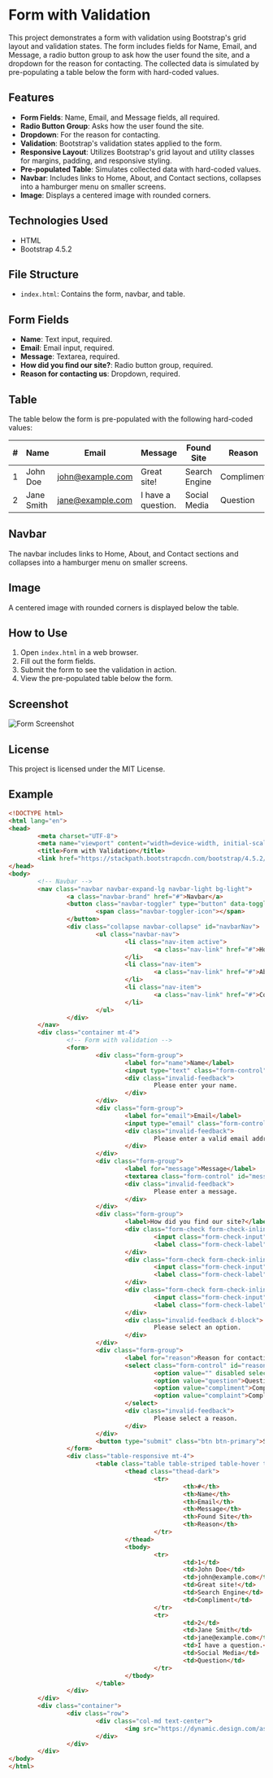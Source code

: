 # Form with Validation

This project demonstrates a form with validation using Bootstrap's grid layout and validation states. The form includes fields for Name, Email, and Message, a radio button group to ask how the user found the site, and a dropdown for the reason for contacting. The collected data is simulated by pre-populating a table below the form with hard-coded values.

## Features

- **Form Fields**: Name, Email, and Message fields, all required.
- **Radio Button Group**: Asks how the user found the site.
- **Dropdown**: For the reason for contacting.
- **Validation**: Bootstrap's validation states applied to the form.
- **Responsive Layout**: Utilizes Bootstrap's grid layout and utility classes for margins, padding, and responsive styling.
- **Pre-populated Table**: Simulates collected data with hard-coded values.
- **Navbar**: Includes links to Home, About, and Contact sections, collapses into a hamburger menu on smaller screens.
- **Image**: Displays a centered image with rounded corners.

## Technologies Used

- HTML
- Bootstrap 4.5.2

## File Structure

- `index.html`: Contains the form, navbar, and table.

## Form Fields

- **Name**: Text input, required.
- **Email**: Email input, required.
- **Message**: Textarea, required.
- **How did you find our site?**: Radio button group, required.
- **Reason for contacting us**: Dropdown, required.

## Table

The table below the form is pre-populated with the following hard-coded values:

| #   | Name        | Email           | Message          | Found Site     | Reason     |
|-----|-------------|-----------------|------------------|----------------|------------|
| 1   | John Doe    | <john@example.com>| Great site!      | Search Engine  | Compliment |
| 2   | Jane Smith  | <jane@example.com>| I have a question.| Social Media   | Question   |

## Navbar

The navbar includes links to Home, About, and Contact sections and collapses into a hamburger menu on smaller screens.

## Image

A centered image with rounded corners is displayed below the table.

## How to Use

1. Open `index.html` in a web browser.
2. Fill out the form fields.
3. Submit the form to see the validation in action.
4. View the pre-populated table below the form.

## Screenshot

![Form Screenshot](https://dynamic.design.com/asset/logo/f0af4087-ffa7-453c-86f9-c192e14eb165/logo-search-grid-2x?logoTemplateVersion=1&v=638565286469030000)

## License

This project is licensed under the MIT License.
## Example

```html
<!DOCTYPE html>
<html lang="en">
<head>
        <meta charset="UTF-8">
        <meta name="viewport" content="width=device-width, initial-scale=1.0">
        <title>Form with Validation</title>
        <link href="https://stackpath.bootstrapcdn.com/bootstrap/4.5.2/css/bootstrap.min.css" rel="stylesheet">
</head>
<body>
        <!-- Navbar -->
        <nav class="navbar navbar-expand-lg navbar-light bg-light">
                <a class="navbar-brand" href="#">Navbar</a>
                <button class="navbar-toggler" type="button" data-toggle="collapse" data-target="#navbarNav" aria-controls="navbarNav" aria-expanded="false" aria-label="Toggle navigation">
                        <span class="navbar-toggler-icon"></span>
                </button>
                <div class="collapse navbar-collapse" id="navbarNav">
                        <ul class="navbar-nav">
                                <li class="nav-item active">
                                        <a class="nav-link" href="#">Home</a>
                                </li>
                                <li class="nav-item">
                                        <a class="nav-link" href="#">About</a>
                                </li>
                                <li class="nav-item">
                                        <a class="nav-link" href="#">Contact</a>
                                </li>
                        </ul>
                </div>
        </nav>
        <div class="container mt-4">
                <!-- Form with validation -->
                <form>
                        <div class="form-group">
                                <label for="name">Name</label>
                                <input type="text" class="form-control" id="name" name="name" required>
                                <div class="invalid-feedback">
                                        Please enter your name.
                                </div>
                        </div>
                        <div class="form-group">
                                <label for="email">Email</label>
                                <input type="email" class="form-control" id="email" name="email" required>
                                <div class="invalid-feedback">
                                        Please enter a valid email address.
                                </div>
                        </div>
                        <div class="form-group">
                                <label for="message">Message</label>
                                <textarea class="form-control" id="message" name="message" rows="3" required></textarea>
                                <div class="invalid-feedback">
                                        Please enter a message.
                                </div>
                        </div>
                        <div class="form-group">
                                <label>How did you find our site?</label>
                                <div class="form-check form-check-inline">
                                        <input class="form-check-input" type="radio" name="found" id="search" value="search" required>
                                        <label class="form-check-label" for="search">Search Engine</label>
                                </div>
                                <div class="form-check form-check-inline">
                                        <input class="form-check-input" type="radio" name="found" id="social" value="social" required>
                                        <label class="form-check-label" for="social">Social Media</label>
                                </div>
                                <div class="form-check form-check-inline">
                                        <input class="form-check-input" type="radio" name="found" id="friend" value="friend" required>
                                        <label class="form-check-label" for="friend">Friend</label>
                                </div>
                                <div class="invalid-feedback d-block">
                                        Please select an option.
                                </div>
                        </div>
                        <div class="form-group">
                                <label for="reason">Reason for contacting us</label>
                                <select class="form-control" id="reason" name="reason" required>
                                        <option value="" disabled selected>Select a reason</option>
                                        <option value="question">Question</option>
                                        <option value="compliment">Compliment</option>
                                        <option value="complaint">Complaint</option>
                                </select>
                                <div class="invalid-feedback">
                                        Please select a reason.
                                </div>
                        </div>
                        <button type="submit" class="btn btn-primary">Submit</button>
                </form>
                <div class="table-responsive mt-4">
                        <table class="table table-striped table-hover table-bordered">
                                <thead class="thead-dark">
                                        <tr>
                                                <th>#</th>
                                                <th>Name</th>
                                                <th>Email</th>
                                                <th>Message</th>
                                                <th>Found Site</th>
                                                <th>Reason</th>
                                        </tr>
                                </thead>
                                <tbody>
                                        <tr>
                                                <td>1</td>
                                                <td>John Doe</td>
                                                <td>john@example.com</td>
                                                <td>Great site!</td>
                                                <td>Search Engine</td>
                                                <td>Compliment</td>
                                        </tr>
                                        <tr>
                                                <td>2</td>
                                                <td>Jane Smith</td>
                                                <td>jane@example.com</td>
                                                <td>I have a question.</td>
                                                <td>Social Media</td>
                                                <td>Question</td>
                                        </tr>
                                </tbody>
                        </table>
                </div>
        </div>
        <div class="container">
                <div class="row">
                        <div class="col-md text-center">
                                <img src="https://dynamic.design.com/asset/logo/f0af4087-ffa7-453c-86f9-c192e14eb165/logo-search-grid-2x?logoTemplateVersion=1&v=638565286469030000" alt="Dynamic Design Logo" class="img-fluid rounded-lg">
                        </div>
                </div>
        </div>
</body>
</html>
```


